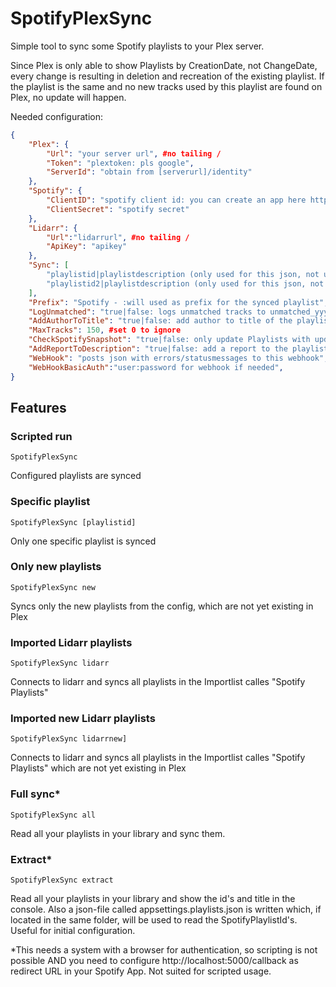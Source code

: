 # SpotifyPlexSync

Simple tool to sync some Spotify playlists to your Plex server.

Since Plex is only able to show Playlists by CreationDate, not ChangeDate, every change is resulting in deletion and recreation of the existing playlist. If the playlist is the same and no new tracks used by this playlist are found on Plex, no update will happen.

Needed configuration:

```json
{
    "Plex": {
        "Url": "your server url", #no tailing /
        "Token": "plextoken: pls google",
        "ServerId": "obtain from [serverurl]/identity"
    },
    "Spotify": {
        "ClientID": "spotify client id: you can create an app here https://developer.spotify.com/dashboard/applications",
        "ClientSecret": "spotify secret"
    },
    "Lidarr": {
        "Url":"lidarrurl", #no tailing /
        "ApiKey": "apikey"
    },
    "Sync": [
        "playlistid|playlistdescription (only used for this json, not used as title)",
        "playlistid2|playlistdescription (only used for this json, not used as title)"
    ],
    "Prefix": "Spotify - :will used as prefix for the synced playlist",
    "LogUnmatched": "true|false: logs unmatched tracks to unmatched_yyyy-MM-dd.log",
    "AddAuthorToTitle": "true|false: add author to title of the playlist like 'myplaylist by author'",
    "MaxTracks": 150, #set 0 to ignore
    "CheckSpotifySnapshot": "true|false: only update Playlists with updated snapshotid from spotify",
    "AddReportToDescription": "true|false: add a report to the playlistdescription in Plex (ie how many tracks have been found in Pley)",
    "WebHook": "posts json with errors/statusmessages to this webhook", 
    "WebHookBasicAuth":"user:password for webhook if needed",
}
```

## Features

### Scripted run

`SpotifyPlexSync`

Configured playlists are synced

### Specific playlist

`SpotifyPlexSync [playlistid]`

Only one specific playlist is synced

### Only new playlists

`SpotifyPlexSync new`

Syncs only the new playlists from the config, which are not yet existing in Plex

### Imported Lidarr playlists

`SpotifyPlexSync lidarr`

Connects to lidarr and syncs all playlists in the Importlist calles "Spotify Playlists"

### Imported new Lidarr playlists

`SpotifyPlexSync lidarrnew]`

Connects to lidarr and syncs all playlists in the Importlist calles "Spotify Playlists" which are not yet existing in Plex

### Full sync* 

`SpotifyPlexSync all`

Read all your playlists in your library and sync them.

### Extract*

`SpotifyPlexSync extract`

Read all your playlists in your library and show the id's and title in the console. Also a json-file called appsettings.playlists.json is written which, if located in the same folder, will be used to read the SpotifyPlaylistId's. Useful for initial configuration.


*This needs a system with a browser for authentication, so scripting is not possible AND you need to configure http://localhost:5000/callback as redirect URL in your Spotify App. Not suited for scripted usage.
